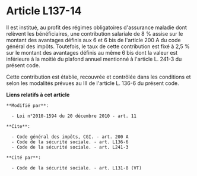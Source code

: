 # Article L137-14

Il est institué, au profit des régimes obligatoires d'assurance maladie dont relèvent les bénéficiaires, une contribution
salariale de 8 % assise sur le montant des avantages définis aux 6 et 6 bis de l'article 200 A du code général des impôts.
Toutefois, le taux de cette contribution est fixé à 2,5 % sur le montant des avantages définis au même 6 bis dont la valeur
est inférieure à la moitié du plafond annuel mentionné à l'article L. 241-3 du présent code.

Cette contribution est établie, recouvrée et contrôlée dans les conditions et selon les modalités prévues au III de l'article
L. 136-6 du présent code.

**Liens relatifs à cet article**

	**Modifié par**:

	  - Loi n°2010-1594 du 20 décembre 2010 - art. 11

	**Cite**:

	  - Code général des impôts, CGI. - art. 200 A
	  - Code de la sécurité sociale. - art. L136-6
	  - Code de la sécurité sociale. - art. L241-3

	**Cité par**:

	  - Code de la sécurité sociale. - art. L131-8 (VT)
